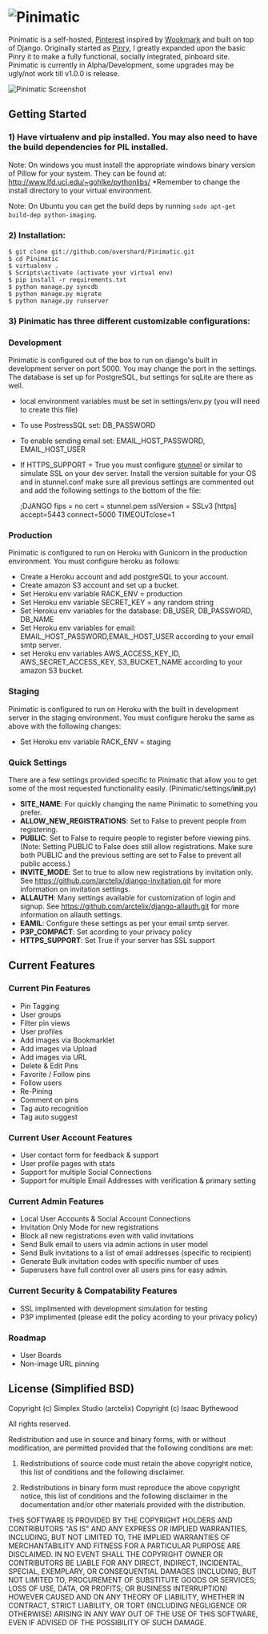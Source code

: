 # ![Pinimatic](https://github.com/arctelix/pinimatic/raw/master/logo.png)


Pinimatic is a self-hosted, [Pinterest][0] inspired by [Wookmark][1] and
built on top of Django. Originally started as [Pinry][2], I greatly expanded upon the basic
Pinry it to make a fully functional, socially integrated, pinboard site.  Pinimatic is currently in 
Alpha/Development, some upgrades may be ugly/not work till v1.0.0 is release.

![Pinimatic Screenshot](https://github.com/arctelix/pinimatic/raw/master/screenshot.png)

## Getting Started

### 1) Have virtualenv and pip installed. You may also need to have the build dependencies for PIL installed.

Note: On windows you must install the appropriate windows binary version of Pillow for your system.
They can be found at: http://www.lfd.uci.edu/~gohlke/pythonlibs/
*Remember to change the install directory to your virtual environment. 

Note: On Ubuntu you can get the build deps by running
`sudo apt-get build-dep python-imaging`.

### 2) Installation:

    $ git clone git://github.com/overshard/Pinimatic.git
    $ cd Pinimatic
    $ virtualenv .
    $ Scripts\activate (activate your virtual env)
    $ pip install -r requirements.txt
    $ python manage.py syncdb
    $ python manage.py migrate
    $ python manage.py runserver

### 3) Pinimatic has three different customizable configurations:

### Development

Pinimatic is configured out of the box to run on django's built in development server on port 5000.
You may change the port in the settings.  The database is set up for PostgreSQL, but settings for sqLite
are there as well.
- local environment variables must be set in settings/env.py (you will need to create this file)
 - To use PostressSQL set: DB_PASSWORD
 - To enable sending email set: EMAIL_HOST_PASSWORD, EMAIL_HOST_USER
- If HTTPS_SUPPORT = True you must configure [stunnel][3] or similar to simulate SSL on your dev server.
  Install the version suitable for your OS and in stunnel.conf make sure all previous settings are commented 
  out and add the following settings to the bottom of the file:

    ;DJANGO
    fips = no
    cert = stunnel.pem
    sslVersion = SSLv3
    [https]
    accept=5443
    connect=5000
    TIMEOUTclose=1

### Production

Pinimatic is configured to run on Heroku with Gunicorn in the production environment.
You must configure heroku as follows:
- Create a Heroku account and add postgreSQL to your account.
- Create amazon S3 account and set up a bucket.
- Set Heroku env variable RACK_ENV = production
- Set Heroku env variable SECRET_KEY = any random string
- Set Heroku env variables for the database: DB_USER, DB_PASSWORD, DB_NAME
- Set Heroku env variables for email: EMAIL_HOST_PASSWORD,EMAIL_HOST_USER
  according to your email smtp server.
- set Heroku env variables AWS_ACCESS_KEY_ID, AWS_SECRET_ACCESS_KEY, S3_BUCKET_NAME
  according to your amazon S3 bucket.

### Staging
Pinimatic is configured to run on Heroku with the built in development server in the 
staging environment. You must configure heroku the same as above with the following changes:
- Set Heroku env variable RACK_ENV = staging



### Quick Settings

There are a few settings provided specific to Pinimatic that allow you to get some
of the most requested functionality easily. (Pinimatic/settings/__init__.py)

 + **SITE_NAME**: For quickly changing the name Pinimatic to something you prefer.
 + **ALLOW_NEW_REGISTRATIONS**: Set to False to prevent people from registering.
 + **PUBLIC**: Set to False to require people to register before viewing pins.
   (Note: Setting PUBLIC to False does still allow registrations. Make sure
          both PUBLIC and the previous setting are set to False to prevent
          all public access.)
 + **INVITE_MODE**: Set to true to allow new registrations by invitation only.
   See https://github.com/arctelix/django-invitation.git for more information on invitation settings.
 + **ALLAUTH**: Many settings available for customization of login and signup.
   See https://github.com/arctelix/django-allauth.git for more information on allauth settings.
 + **EAMIL**: Configure these settings as per your email smtp server.
 + **P3P_COMPACT**: Set acording to your privacy policy
 + **HTTPS_SUPPORT**: Set True if your server has SSL support

 
## Current Features
  
### Current Pin Features
 + Pin Tagging
 + User groups
 + Filter pin views
 + User profiles
 + Add images via Bookmarklet
 + Add images via Upload
 + Add images via URL
 + Delete & Edit Pins
 + Favorite / Follow pins
 + Follow users
 + Re-Pining
 + Comment on pins
 + Tag auto recognition
 + Tag auto suggest
 
### Current User Account Features
 + User contact form for feedback & support
 + User profile pages with stats
 + Support for multiple Social Connections 
 + Support for multiple Email Addresses with verification & primary setting 

### Current Admin Features 
 + Local User Accounts & Social Account Connections
 + Invitation Only Mode for new registrations
 + Block all new registrations even with valid invitations
 + Send Bulk email to users via admin actions in user model
 + Send Bulk invitations to a list of email addresses (specific to recipient)
 + Generate Bulk invitation codes with specific number of uses
 + Superusers have full control over all users pins for easy admin.
 
### Current Security & Compatability Features
 + SSL implimented with development simulation for testing
 + P3P implimented (please edit the policy acording to your privacy policy)
 
### Roadmap
 + User Boards
 + Non-image URL pinning


## License (Simplified BSD)

Copyright (c) Simplex Studio (arctelix)
Copyright (c) Isaac Bythewood

All rights reserved.

Redistribution and use in source and binary forms, with or without
modification, are permitted provided that the following conditions are met:

1. Redistributions of source code must retain the above copyright notice,
   this list of conditions and the following disclaimer.

2. Redistributions in binary form must reproduce the above copyright notice,
   this list of conditions and the following disclaimer in the documentation
   and/or other materials provided with the distribution.

THIS SOFTWARE IS PROVIDED BY THE COPYRIGHT HOLDERS AND CONTRIBUTORS "AS IS" AND
ANY EXPRESS OR IMPLIED WARRANTIES, INCLUDING, BUT NOT LIMITED TO, THE IMPLIED
WARRANTIES OF MERCHANTABILITY AND FITNESS FOR A PARTICULAR PURPOSE ARE
DISCLAIMED. IN NO EVENT SHALL THE COPYRIGHT OWNER OR CONTRIBUTORS BE LIABLE FOR
ANY DIRECT, INDIRECT, INCIDENTAL, SPECIAL, EXEMPLARY, OR CONSEQUENTIAL DAMAGES
(INCLUDING, BUT NOT LIMITED TO, PROCUREMENT OF SUBSTITUTE GOODS OR SERVICES;
LOSS OF USE, DATA, OR PROFITS; OR BUSINESS INTERRUPTION) HOWEVER CAUSED AND
ON ANY THEORY OF LIABILITY, WHETHER IN CONTRACT, STRICT LIABILITY, OR TORT
(INCLUDING NEGLIGENCE OR OTHERWISE) ARISING IN ANY WAY OUT OF THE USE OF THIS
SOFTWARE, EVEN IF ADVISED OF THE POSSIBILITY OF SUCH DAMAGE.


[0]: http://pinterest.com/
[1]: http://www.wookmark.com/
[2]: https://github.com/overshard/pinry
[3]: https://www.stunnel.org/index.html